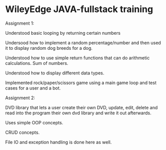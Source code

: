 # WileyEdge JAVA-fullstack training

Assignment 1:

Understood basic looping by returning certain numbers 

Undersood how to implement a random percentage/number and then used it to display random dog breeds for a dog.

Understood how to use simple return functions that can do arithmetic calculations. Sum of numbers.

Understood how to display different data types.  

Implemented rock/paper/scissors game using a main game loop and test cases for a user and a bot.

Assignment 2:

DVD library that lets a user create their own DVD, update, edit, delete and read into the program their own dvd library and write it out afterwards.

Uses simple OOP concepts.

CRUD concepts.

File IO and exception handling is done here as well.
